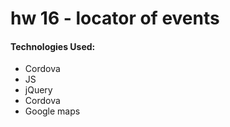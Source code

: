 # hw 16 -  locator of events

#### Technologies Used:

  * Cordova
  * JS
  * jQuery
  * Cordova
  * Google maps